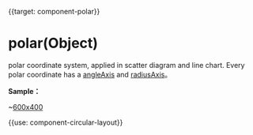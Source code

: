 
{{target: component-polar}}

# polar(Object)

polar coordinate system, applied in scatter diagram and line chart. Every polar coordinate has a [angleAxis](~angleAxis) and [radiusAxis](~radiusAxis)。

**Sample：**

~[600x400](${galleryViewPath}scatter-polar-punchCard&edit=1&reset=1)

{{use: component-circular-layout}}
